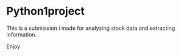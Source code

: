 # Python1project

This is a submission i made for analyzing stock data and extracting information.



Enjoy
